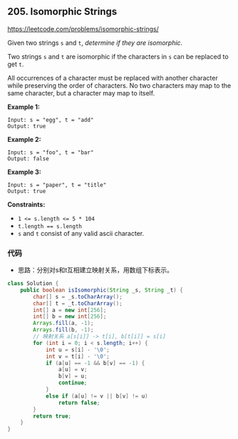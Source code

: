 ## 205. Isomorphic Strings

https://leetcode.com/problems/isomorphic-strings/

Given two strings `s` and `t`, *determine if they are isomorphic*.

Two strings `s` and `t` are isomorphic if the characters in `s` can be replaced to get `t`.

All occurrences of a character must be replaced with another character while preserving the order of characters. No two characters may map to the same character, but a character may map to itself.

 

**Example 1:**

```
Input: s = "egg", t = "add"
Output: true
```

**Example 2:**

```
Input: s = "foo", t = "bar"
Output: false
```

**Example 3:**

```
Input: s = "paper", t = "title"
Output: true
```

 

**Constraints:**

- `1 <= s.length <= 5 * 104`
- `t.length == s.length`
- `s` and `t` consist of any valid ascii character.



### 代码

- 思路：分别对s和t互相建立映射关系，用数组下标表示。

```java
class Solution {
    public boolean isIsomorphic(String _s, String _t) {
        char[] s = _s.toCharArray();
        char[] t = _t.toCharArray();
        int[] a = new int[256];
        int[] b = new int[256];
        Arrays.fill(a, -1);
        Arrays.fill(b, -1);
        // 映射关系 a[s[i]] -> t[i], b[t[i]] = s[i]
        for (int i = 0; i < s.length; i++) {
            int u = s[i] - '\0';
            int v = t[i] - '\0';
            if (a[u] == -1 && b[v] == -1) {
                a[u] = v;
                b[v] = u;
                continue;
            } 
            else if (a[u] != v || b[v] != u) 
                return false;
        }
        return true;
    }
}
```

